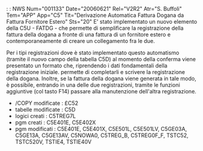  :  : NWS Num="001133" Date="20060621" Rel="V2R2" Atr="S. Buffoli" Tem="APP" App="C5" Tit="Derivazione Automatica Fattura Dogana da Fattura  Fornitore Estero" Sts="20"
E' stato implementato un nuovo elemento della C5U - FATDG - che permette di semplificare la registrazione della fattura della dogana a fronte di una fattura di un fornitore estero e contemporaneamente di creare un collegamento fra le due.

Per i tipi registrazioni dove è stato implementato questo automatismo (tramite il nuovo campo della tabella C5D) al momento della conferma  viene presentato un formato che, riprendendo i dati fondamentali della registrazione iniziale. permette di completarli  e scrivere la registrazione della dogana. Inoltre, se la fattura della dogana viene generata in tale modo, è possibile, entrando in una delle due registrazioni, tramite le funzioni aggiuntive (col tasto F14) passare alla  manutenzione dell'altra registrazione.

-  /COPY modificate :  £C52
-  tabelle modificate :  C5D
-  logici creati :  C5TREG7L
-  pgm creati :  C5E401E, C5E402X
-  pgm modificati :  C5E401E, C5E401X, C5E501L, C5E501LV, C5GE03A, C5GE13A, C5GE13AV, C5NOWA0, C5TREG_B, C5TREG0F_F, TSTC52, TSTC520V, TSTIE4, TSTIE40V
